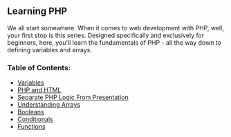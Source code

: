 ## Learning PHP

We all start somewhere. When it comes to web development with PHP, well, your first stop is this series.
Designed specifically and exclusively for beginners,
here, you'll learn the fundamentals of PHP - all the way down to defining variables and arrays.

### Table of Contents:

* [Variables](https://github.com/iamshaikrasool/learning-php/blob/master/docs/basics/variables.md)
* [PHP and HTML](https://github.com/iamshaikrasool/learning-php/blob/master/docs/basics/php-and-html.md)
* [Separate PHP Logic From Presentation](https://github.com/iamshaikrasool/learning-php/blob/master/docs/basics/php-logic.md)
* [Understanding Arrays](https://github.com/iamshaikrasool/learning-php/blob/master/docs/basics/arrays.md)
* [Booleans](https://github.com/iamshaikrasool/learning-php/blob/master/docs/basics/booleans.md)
* [Conditionals](https://github.com/iamshaikrasool/learning-php/blob/master/docs/basics/conditionals.md)
* [Functions](https://github.com/iamshaikrasool/learning-php/blob/master/docs/basics/functions.md)

